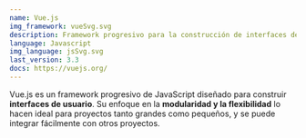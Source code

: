 ```yaml
---
name: Vue.js
img_framework: vueSvg.svg
description: Framework progresivo para la construcción de interfaces de usuario
language: Javascript
img_language: jsSvg.svg
last_version: 3.3
docs: https://vuejs.org/
---
```


Vue.js es un framework progresivo de JavaScript diseñado para construir **interfaces de usuario**. Su enfoque en la **modularidad y la flexibilidad** lo hacen ideal para proyectos tanto grandes como pequeños, y se puede integrar fácilmente con otros proyectos.